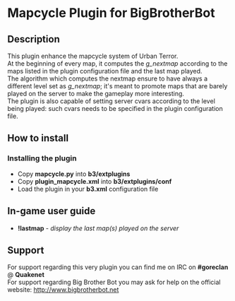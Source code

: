 Mapcycle Plugin for BigBrotherBot
=================================

## Description

This plugin enhance the mapcycle system of Urban Terror.<br />
At the beginning of every map, it computes the *g_nextmap* according to the maps listed in the plugin configuration file and the last map played.<br />
The algorithm which computes the nextmap ensure to have always a different level set as *g_nextmap*; it's meant to promote maps that are barely played on the server to make the gameplay more interesting.<br/>
The plugin is also capable of setting server cvars according to the level being played: such cvars needs to be specified in the plugin configuration file.<br />

## How to install

### Installing the plugin

* Copy **mapcycle.py** into **b3/extplugins**
* Copy **plugin_mapcycle.xml** into **b3/extplugins/conf**
* Load the plugin in your **b3.xml** configuration file

## In-game user guide

* **!lastmap** - *display the last map(s) played on the server*

## Support

For support regarding this very plugin you can find me on IRC on **#goreclan** @ **Quakenet**<br>
For support regarding Big Brother Bot you may ask for help on the official website: http://www.bigbrotherbot.net